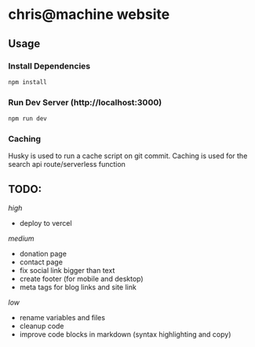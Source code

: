 # chris@machine website

## Usage

### Install Dependencies
```bash
npm install
```

### Run Dev Server (http://localhost:3000) 
```bash
npm run dev
```

### Caching

Husky is used to run a cache script on git commit. Caching is used for the search api route/serverless function

## TODO:

*high*
- deploy to vercel

*medium*
- donation page
- contact page
- fix social link bigger than text
- create footer (for mobile and desktop)
- meta tags for blog links and site link

*low*
- rename variables and files
- cleanup code
- improve code blocks in markdown (syntax highlighting and copy)
